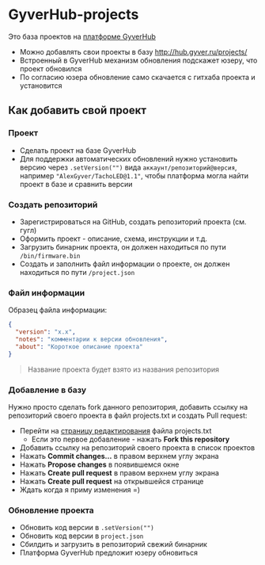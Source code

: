 # GyverHub-projects
Это база проектов на [платформе GyverHub](https://github.com/GyverLibs/GyverHub)
- Можно добавлять свои проекты в базу http://hub.gyver.ru/projects/
- Встроенный в GyverHub механизм обновления подскажет юзеру, что проект обновился
- По согласию юзера обновление само скачается с гитхаба проекта и установится

## Как добавить свой проект
### Проект
- Сделать проект на базе GyverHub
- Для поддержки автоматических обновлений нужно установить версию через `.setVersion("")` вида `аккаунт/репозиторий@версия`, например `"AlexGyver/TachoLED@1.1"`, чтобы платформа могла найти проект в базе и сравнить версии

### Создать репозиторий
- Зарегистрироваться на GitHub, создать репозиторий проекта (см. гугл)
- Оформить проект - описание, схема, инструкции и т.д.
- Загрузить бинарник проекта, он должен находиться по пути `/bin/firmware.bin`
- Создать и заполнить файл информации о проекте, он должен находиться по пути `/project.json`

### Файл информации
Образец файла информации:
```json
{
  "version": "x.x",
  "notes": "комментарии к версии обновления",
  "about": "Короткое описание проекта"
}
```
> Название проекта будет взято из названия репозитория

### Добавление в базу
Нужно просто сделать fork данного репозитория, добавить ссылку на репозиторий своего проекта в файл projects.txt и создать Pull request:
- Перейти на [страницу редактирования](https://github.com/GyverLibs/GyverHub-projects/edit/main/projects.txt) файла projects.txt
    - Если это первое добавление - нажать **Fork this repository**
- Добавить ссылку на репозиторий своего проекта в список проектов
- Нажать **Commit changes...** в правом верхнем углу экрана
- Нажать **Propose changes** в появившемся окне
- Нажать **Create pull request** в правом верхнем углу экрана
- Нажать **Create pull request** на открывшейся странице
- Ждать когда я приму изменения =)

### Обновление проекта
- Обновить код версии в `.setVersion("")`
- Обновить код версии в `project.json`
- Сбилдить и загрузить в репозиторий свежий бинарник
- Платформа GyverHub предложит юзеру обновиться
